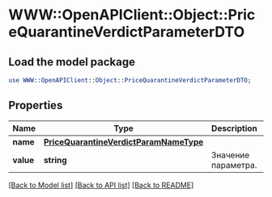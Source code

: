 # WWW::OpenAPIClient::Object::PriceQuarantineVerdictParameterDTO

## Load the model package
```perl
use WWW::OpenAPIClient::Object::PriceQuarantineVerdictParameterDTO;
```

## Properties
Name | Type | Description | Notes
------------ | ------------- | ------------- | -------------
**name** | [**PriceQuarantineVerdictParamNameType**](PriceQuarantineVerdictParamNameType.md) |  | 
**value** | **string** | Значение параметра. | 

[[Back to Model list]](../README.md#documentation-for-models) [[Back to API list]](../README.md#documentation-for-api-endpoints) [[Back to README]](../README.md)



